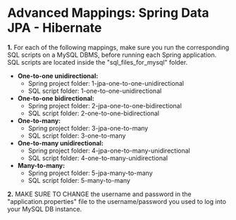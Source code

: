 # Advanced Mappings: Spring Data JPA - Hibernate
**1.** For each of the following mappings, make sure you run the corresponding SQL scripts on a MySQL DBMS, before running each Spring application.
   SQL scripts are located inside the "sql_files_for_mysql" folder.
- **One-to-one unidirectional:**
  * Spring project folder: 1-jpa-one-to-one-unidirectional
  * SQL script folder: 1-one-to-one-unidirectional
- **One-to-one bidirectional:**
  * Spring project folder: 2-jpa-one-to-one-bidirectional
  * SQL script folder: 2-one-to-one-bidirectional
- **One-to-many:**
  * Spring project folder: 3-jpa-one-to-many
  * SQL script folder: 3-one-to-many
- **One-to-many unidirectional:**
  * Spring project folder: 4-jpa-one-to-many-unidirectional
  * SQL script folder: 4-one-to-many-unidirectional
- **Many-to-many:**
  * Spring project folder: 5-jpa-many-to-many
  * SQL script folder: 5-many-to-many

**2.** MAKE SURE TO CHANGE the username and password in the "application.properties" file to the username/password you used to log into your MySQL DB instance.
